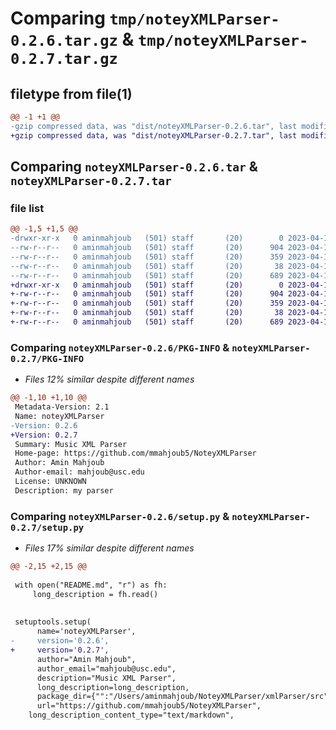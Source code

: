 # Comparing `tmp/noteyXMLParser-0.2.6.tar.gz` & `tmp/noteyXMLParser-0.2.7.tar.gz`

## filetype from file(1)

```diff
@@ -1 +1 @@
-gzip compressed data, was "dist/noteyXMLParser-0.2.6.tar", last modified: Wed Apr 12 08:08:26 2023, max compression
+gzip compressed data, was "dist/noteyXMLParser-0.2.7.tar", last modified: Wed Apr 12 21:51:36 2023, max compression
```

## Comparing `noteyXMLParser-0.2.6.tar` & `noteyXMLParser-0.2.7.tar`

### file list

```diff
@@ -1,5 +1,5 @@
-drwxr-xr-x   0 aminmahjoub   (501) staff       (20)        0 2023-04-12 08:08:26.145157 noteyXMLParser-0.2.6/
--rw-r--r--   0 aminmahjoub   (501) staff       (20)      904 2023-04-12 08:08:26.144878 noteyXMLParser-0.2.6/PKG-INFO
--rw-r--r--   0 aminmahjoub   (501) staff       (20)      359 2023-04-11 06:22:11.000000 noteyXMLParser-0.2.6/README.md
--rw-r--r--   0 aminmahjoub   (501) staff       (20)       38 2023-04-12 08:08:26.145259 noteyXMLParser-0.2.6/setup.cfg
--rw-r--r--   0 aminmahjoub   (501) staff       (20)      689 2023-04-12 08:08:21.000000 noteyXMLParser-0.2.6/setup.py
+drwxr-xr-x   0 aminmahjoub   (501) staff       (20)        0 2023-04-12 21:51:36.627603 noteyXMLParser-0.2.7/
+-rw-r--r--   0 aminmahjoub   (501) staff       (20)      904 2023-04-12 21:51:36.627336 noteyXMLParser-0.2.7/PKG-INFO
+-rw-r--r--   0 aminmahjoub   (501) staff       (20)      359 2023-04-11 06:22:11.000000 noteyXMLParser-0.2.7/README.md
+-rw-r--r--   0 aminmahjoub   (501) staff       (20)       38 2023-04-12 21:51:36.627743 noteyXMLParser-0.2.7/setup.cfg
+-rw-r--r--   0 aminmahjoub   (501) staff       (20)      689 2023-04-12 21:51:14.000000 noteyXMLParser-0.2.7/setup.py
```

### Comparing `noteyXMLParser-0.2.6/PKG-INFO` & `noteyXMLParser-0.2.7/PKG-INFO`

 * *Files 12% similar despite different names*

```diff
@@ -1,10 +1,10 @@
 Metadata-Version: 2.1
 Name: noteyXMLParser
-Version: 0.2.6
+Version: 0.2.7
 Summary: Music XML Parser
 Home-page: https://github.com/mmahjoub5/NoteyXMLParser
 Author: Amin Mahjoub
 Author-email: mahjoub@usc.edu
 License: UNKNOWN
 Description: my parser
```

### Comparing `noteyXMLParser-0.2.6/setup.py` & `noteyXMLParser-0.2.7/setup.py`

 * *Files 17% similar despite different names*

```diff
@@ -2,15 +2,15 @@
 
 with open("README.md", "r") as fh:
     long_description = fh.read()
 
 
 setuptools.setup(
      name='noteyXMLParser',  
-     version='0.2.6',
+     version='0.2.7',
      author="Amin Mahjoub",
      author_email="mahjoub@usc.edu",
      description="Music XML Parser",
      long_description=long_description,
      package_dir={"":"/Users/aminmahjoub/NoteyXMLParser/xmlParser/src"},
      url="https://github.com/mmahjoub5/NoteyXMLParser",
    long_description_content_type="text/markdown",
```

